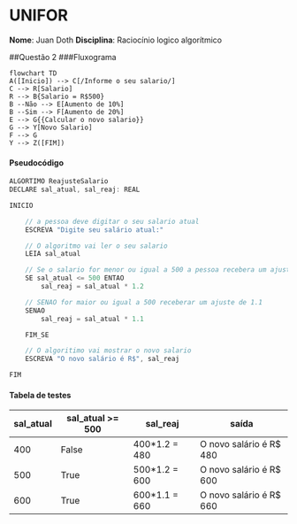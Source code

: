 # UNIFOR
**Nome**: Juan Doth
**Disciplina**: Raciocínio logico algorítmico

##Questão 2
###Fluxograma
```mermaid
flowchart TD
A([Inicio]) --> C[/Informe o seu salario/]
C --> R[Salario]
R --> B{Salario = R$500}
B --Não --> E[Aumento de 10%]
B --Sim --> F[Aumento de 20%]
E --> G{{Calcular o novo salario}}
G --> Y[Novo Salario]
F --> G
Y --> Z([FIM])
```
#### Pseudocódigo

```java
ALGORTIMO ReajusteSalario
DECLARE sal_atual, sal_reaj: REAL

INICIO

    // a pessoa deve digitar o seu salario atual
    ESCREVA "Digite seu salário atual:"

    // O algoritmo vai ler o seu salario
    LEIA sal_atual

    // Se o salario for menor ou igual a 500 a pessoa recebera um ajuste de 1.2
    SE sal_atual <= 500 ENTAO
        sal_reaj = sal_atual * 1.2

    // SENAO for maior ou igual a 500 receberar um ajuste de 1.1
    SENAO
        sal_reaj = sal_atual * 1.1

    FIM_SE

    // O algoritimo vai mostrar o novo salario
    ESCREVA "O novo salário é R$", sal_reaj

FIM
```

#### Tabela de testes 

| sal_atual | sal_atual >= 500 |sal_reaj       | saída                   | 
| --        | --               | --            | --                      | 
| 400       | False            | 400*1.2 = 480 | O novo salário é R$ 480 |
| 500       | True             | 500*1.2 = 600 | O novo salário é R$ 600 |
| 600       | True             | 600*1.1 = 660 | O novo salário é R$ 660 |
